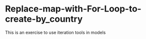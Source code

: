 # Replace-map-with-For-Loop-to-create-by_country
This is an exercise to use iteration tools in models
